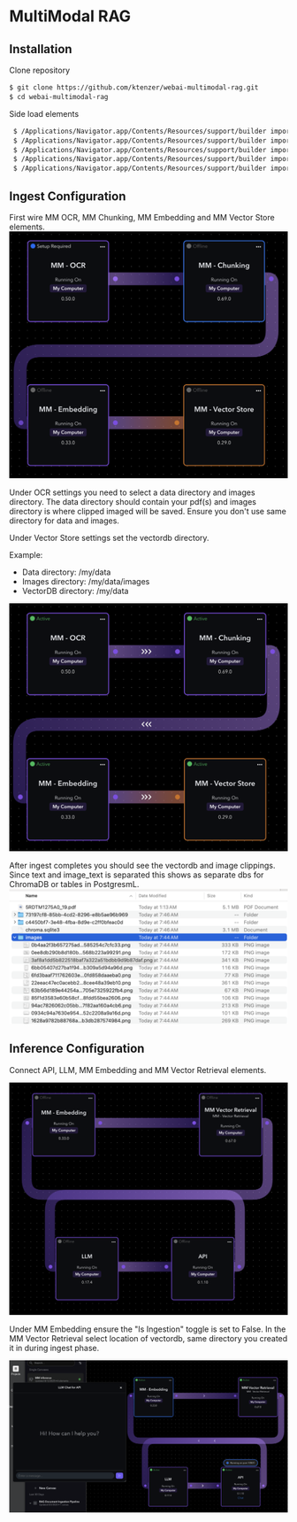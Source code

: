 # MultiModal RAG

## Installation
Clone repository
```bash
$ git clone https://github.com/ktenzer/webai-multimodal-rag.git
$ cd webai-multimodal-rag
```

Side load elements
```bash
 $ /Applications/Navigator.app/Contents/Resources/support/builder import ocr
 $ /Applications/Navigator.app/Contents/Resources/support/builder import chunking
 $ /Applications/Navigator.app/Contents/Resources/support/builder import embedding
 $ /Applications/Navigator.app/Contents/Resources/support/builder import vector_store
 $ /Applications/Navigator.app/Contents/Resources/support/builder import vector_retrieval
 ```

## Ingest Configuration
First wire MM OCR, MM Chunking, MM Embedding and MM Vector Store elements.
![Ingest Setup 1](images/MM_RAG_setup_1.png)

Under OCR settings you need to select a data directory and images directory. The data directory should contain your pdf(s) and images directory is where clipped imaged will be saved. Ensure you don't use same directory for data and images.

Under Vector Store settings set the vectordb directory.

Example:
- Data directory: /my/data
- Images directory: /my/data/images
- VectorDB directory: /my/data

![Ingest Setup 2](images/MM_RAG_setup_2.png)

After ingest completes you should see the vectordb and image clippings. Since text and image_text is separated this shows as separate dbs for ChromaDB or tables in PostgresmL.
![Ingest Files](images/MM_RAG_Files.png)


## Inference Configuration
Connect API, LLM, MM Embedding and MM Vector Retrieval elements.

![Ingest Inference 1](images/MM_RAG_Inference_1.png)

Under MM Embedding ensure the "Is Ingestion" toggle is set to False. In the MM Vector Retrieval select location of vectordb, same directory you created it in during ingest phase.

![Ingest Inference 2](images/MM_RAG_Inference_2.png)
